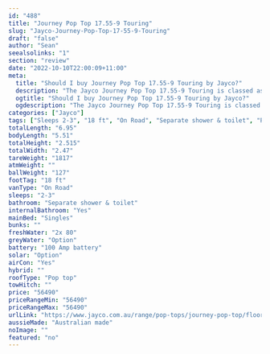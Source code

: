 ```yaml
---
id: "488"
title: "Journey Pop Top 17.55-9 Touring"
slug: "Jayco-Journey-Pop-Top-17-55-9-Touring"
draft: "false"
author: "Sean"
seealsolinks: "1"
section: "review"
date: "2022-10-10T22:00:09+11:00"
meta:
  title: "Should I buy Journey Pop Top 17.55-9 Touring by Jayco?"
  description: "The Jayco Journey Pop Top 17.55-9 Touring is classed as On Road, and sleeps 2-3 people. It is Australian made and comes in at 18 ft. It generally has Separate shower & toilet."
  ogtitle: "Should I buy Journey Pop Top 17.55-9 Touring by Jayco?"
  ogdescription: "The Jayco Journey Pop Top 17.55-9 Touring is classed as On Road, and sleeps 2-3 people. It is Australian made and comes in at 18 ft. It generally has Separate shower & toilet."
categories: ["Jayco"]
tags: ["Sleeps 2-3", "18 ft", "On Road", "Separate shower & toilet", "Pop top", "50 - 60k", "Australian made"]
totalLength: "6.95"
bodyLength: "5.51"
totalHeight: "2.515"
totalWidth: "2.47"
tareWeight: "1817"
atmWeight: ""
ballWeight: "127"
footTag: "18 ft"
vanType: "On Road"
sleeps: "2-3"
bathroom: "Separate shower & toilet"
internalBathroom: "Yes"
mainBed: "Singles"
bunks: ""
freshWater: "2x 80"
greyWater: "Option"
battery: "100 Amp battery"
solar: "Option"
airCon: "Yes"
hybrid: ""
roofType: "Pop top"
towHitch: ""
price: "56490"
priceRangeMin: "56490"
priceRangeMax: "56490"
urlLink: "https://www.jayco.com.au/range/pop-tops/journey-pop-top/floor-plans/touring/journey-1755-9jy-my22"
aussieMade: "Australian made"
noImage: ""
featured: "no"
---
```

